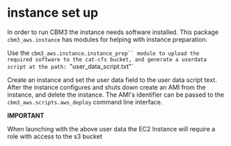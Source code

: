 # instance set up

In order to run CBM3 the instance needs software installed.  This package `cbm3_aws.instance` has modules for helping with instance preparation.

Use the `cbm3_aws.instance.instance_prep`` module to upload the required software to the cat-cfs bucket, and generate a userdata script at the path: `"user_data_script.txt"`

Create an instance and set the user data field to the user data script text.
After the instance configures and shuts down create an AMI from the instance, and delete the instance.  The AMI's identifier can be passed to the `cbm3_aws.scripts.aws_deploy` command line interface.

**IMPORTANT**

When launching with the above user data the EC2 Instance will require a role with access to the s3 bucket